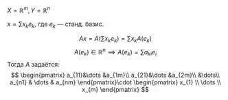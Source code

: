 $X=\mathbb{R}^{m}, Y=\mathbb{R}^{n}$

$x=\sum\limits x_{k}e_{k}$, где $e_{k}$ — станд. базис.

$$
Ax=A\left( \sum\limits x_{k}e_{k} \right)=\sum\limits x_{k}A(e_{k})
$$
$$
A(e_{k}) \in \mathbb{R}^{n}\implies A(e_{k})=\sum\limits a_{ki}e_{i}
$$
Тогда $A$ задаётся:
$$
\begin{pmatrix}
a_{11}&\dots &a_{1m}\\
a_{21}&\dots &a_{2m}\\
&\dots\\
a_{n1} & \dots & a_{nm}
\end{pmatrix}\cdot \begin{pmatrix}
x_{1} \\ \dots \\ x_{m}
\end{pmatrix}
$$
